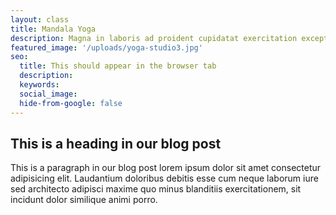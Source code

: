 ```yaml
---
layout: class
title: Mandala Yoga
description: Magna in laboris ad proident cupidatat exercitation excepteur exercitation aliqua labore consectetur.
featured_image: '/uploads/yoga-studio3.jpg'
seo: 
  title: This should appear in the browser tab
  description: 
  keywords: 
  social_image: 
  hide-from-google: false
---
```


## This is a heading in our blog post 

This  is a paragraph in our blog post lorem ipsum dolor sit amet consectetur adipisicing elit. Laudantium doloribus debitis esse cum neque laborum iure sed architecto adipisci maxime quo minus blanditiis exercitationem, sit incidunt dolor similique animi porro.